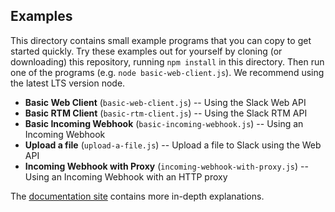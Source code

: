 ## Examples

This directory contains small example programs that you can copy to get started quickly. Try these examples out for
yourself by cloning (or downloading) this repository, running `npm install` in this directory. Then run one of the
programs (e.g. `node basic-web-client.js`). We recommend using the latest LTS version node.

*  **Basic Web Client** (`basic-web-client.js`) -- Using the Slack Web API
*  **Basic RTM Client** (`basic-rtm-client.js`) -- Using the Slack RTM API
*  **Basic Incoming Webhook** (`basic-incoming-webhook.js`) -- Using an Incoming Webhook
*  **Upload a file** (`upload-a-file.js`) -- Upload a file to Slack using the Web API
*  **Incoming Webhook with Proxy** (`incoming-webhook-with-proxy.js`) -- Using an Incoming Webhook with an HTTP proxy

The [documentation site](https://github.com/slackapi/node-slack-sdk) contains more in-depth explanations.
